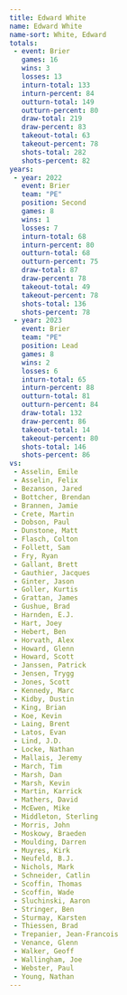 ```yaml
---
title: Edward White
name: Edward White
name-sort: White, Edward
totals:
 - event: Brier
   games: 16
   wins: 3
   losses: 13
   inturn-total: 133
   inturn-percent: 84
   outturn-total: 149
   outturn-percent: 80
   draw-total: 219
   draw-percent: 83
   takeout-total: 63
   takeout-percent: 78
   shots-total: 282
   shots-percent: 82
years:
 - year: 2022
   event: Brier
   team: "PE"
   position: Second
   games: 8
   wins: 1
   losses: 7
   inturn-total: 68
   inturn-percent: 80
   outturn-total: 68
   outturn-percent: 75
   draw-total: 87
   draw-percent: 78
   takeout-total: 49
   takeout-percent: 78
   shots-total: 136
   shots-percent: 78
 - year: 2023
   event: Brier
   team: "PE"
   position: Lead
   games: 8
   wins: 2
   losses: 6
   inturn-total: 65
   inturn-percent: 88
   outturn-total: 81
   outturn-percent: 84
   draw-total: 132
   draw-percent: 86
   takeout-total: 14
   takeout-percent: 80
   shots-total: 146
   shots-percent: 86
vs:
 - Asselin, Emile
 - Asselin, Felix
 - Bezanson, Jared
 - Bottcher, Brendan
 - Brannen, Jamie
 - Crete, Martin
 - Dobson, Paul
 - Dunstone, Matt
 - Flasch, Colton
 - Follett, Sam
 - Fry, Ryan
 - Gallant, Brett
 - Gauthier, Jacques
 - Ginter, Jason
 - Goller, Kurtis
 - Grattan, James
 - Gushue, Brad
 - Harnden, E.J.
 - Hart, Joey
 - Hebert, Ben
 - Horvath, Alex
 - Howard, Glenn
 - Howard, Scott
 - Janssen, Patrick
 - Jensen, Trygg
 - Jones, Scott
 - Kennedy, Marc
 - Kidby, Dustin
 - King, Brian
 - Koe, Kevin
 - Laing, Brent
 - Latos, Evan
 - Lind, J.D.
 - Locke, Nathan
 - Mallais, Jeremy
 - March, Tim
 - Marsh, Dan
 - Marsh, Kevin
 - Martin, Karrick
 - Mathers, David
 - McEwen, Mike
 - Middleton, Sterling
 - Morris, John
 - Moskowy, Braeden
 - Moulding, Darren
 - Muyres, Kirk
 - Neufeld, B.J.
 - Nichols, Mark
 - Schneider, Catlin
 - Scoffin, Thomas
 - Scoffin, Wade
 - Sluchinski, Aaron
 - Stringer, Ben
 - Sturmay, Karsten
 - Thiessen, Brad
 - Trepanier, Jean-Francois
 - Venance, Glenn
 - Walker, Geoff
 - Wallingham, Joe
 - Webster, Paul
 - Young, Nathan
---
```

